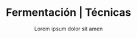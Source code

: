 ---
layout: culinary-blog-template/culinary-blog-techniques
identifier: techn5
page-image: technique-5.jpg #Imagen para redes sociales
title: Fermentación | Técnicas
video: 
    source: https://www.youtube.com/embed/_EKxZepJmlA?autoplay=0&fs=0&iv_load_policy=3&showinfo=0&rel=0&cc_load_policy=0&start=0&end=0&origin=https://youtubeembedcode.com
    external: true
subtitle: Lorem ipsum dolor sit amen
basic-info:
  name: Fermentación
  primary-image:
    name: technique-5.jpg
    alt: Image
  url: 'techniques/fermentacion.html'
  btn: Ver técnica
information:
  - name: 'FERMENTACIÓN INICIAL: '
    type: title
  - name: 'Lorem Ipsum is simply dummy text of the printing and typesetting industry.'
    type: check
  - name:  Lorem Ipsum has been the industry's standard dummy text ever since the 1500s, when 
    type: check
  - name: 'FERMENTACIÓN INTERMEDIA:'
    type: subtitle 
  - name:  ' Contrary to popular belief, Lorem Ipsum is not simply random text. It has roots in a piece of classical Latin literature from 45 BC, making it over 2000 years old. Richard McClintock, a Latin professor at Hampden-Sydney College in Virginia, looked up one of the more obscure Latin words, consectetur, from a Lorem Ipsum passage, and going through the cites of the word in classical literature, discovered the undoubtable source. Lorem Ipsum comes from sections 1.10.32 and 1.10.33 of "de Finibus Bonorum et Malorum" (The Extremes of Good and Evil) by Cicero, written in 45 BC. This book is a treatise on the theory of ethics, very popular during the Renaissance. The first line of Lorem Ipsum, "Lorem ipsum dolor sit amet..", comes from a line in section 1.10.32.'
    type: paragraph
  - name: 'FERMENTACIÓN FINAL:'
    type: subtitle
  - name: 'Sections 1.10.32 and 1.10.33 from "de Finibus Bonorum et Malorum" by Cicero are also reproduced in their exact original form, accompanied by English versions from the 1914 translation by H. Rackham.'
    type: parapraph
  - name: There are many variations of passages of Lorem Ipsum available, but the majority have suffered alteration in some form
    type: check
  - name: There are many variations of passages of Lorem Ipsum available, but the majority have suffered alteration in some form
    type: check
  - name: There are many variations of passages of Lorem Ipsum available, but the majority have suffered alteration in some form
    type: check
  - name: There are many variations of passages of Lorem Ipsum available, but the majority have suffered alteration in some form
    type: check 
---